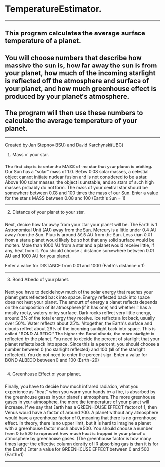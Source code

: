 # **TemperatureEstimator**. 
---
This program calculates the average surface temperature of a planet. 
-----------------------------------
You will choose numbers that describe how massive the sun is, how far away the sun is from your planet, how much of the incoming starlight is reflected off the atmosphere and surface of your planet, and how much greenhouse effect is produced by your planet's atmosphere. 
-----------------------------------
The program will then use these numbers to calculate the average temperature of your planet.
-----------------------------------

---
Created by Jan Stepnov(BSU) and David Karchynski(UBC)

1. Mass of your star.
###
The first step is to enter the MASS of the star that your planet is orbiting. Our Sun has a "solar" mass of 1.0. Below 0.08 solar masses, a celestial object cannot initiate nuclear fusion and is not considered to be a star. Above 100 solar masses, the object is unstable, and so stars of such high masses probably do not form. The mass of your central star should be somewhere between 0.08 and 100 times the mass of our Sun.
Enter a value for the star's MASS between 0.08 and 100 (Earth's Sun = 1)

---

2. Distance of your planet to your star.
###
Next, decide how far away from your star your planet will be. The Earth is 1 Astronomical Unit (AU) away from the Sun. Mercury is a little under 0.4 AU away from the Sun. Pluto is around 39.5 AU from the Sun.
Less than 0.01 from a star a planet would likely be so hot that any solid surface would be molten. More than 1000 AU from a star and a planet would receive little, if any, heat from it. You should choose a distance somewhere between 0.01 AU and 1000 AU for your planet.

Enter a value for DISTANCE from 0.01 and 1000 (Earth's distance = 1)

---

3. Bond Albedo of your planet.
###
Next you have to decide how much of the solar energy that reaches your planet gets reflected back into space. Energy reflected back into space does not heat your planet. The amount of energy a planet reflects depends on the composition of its atmosphere (if it has one) and whether it has a mostly rocky, watery or icy surface.
Dark rocks reflect very little energy, around 3% of the total energy they receive. Ice reflects a lot back, usually over 50%. Water reflects about 25%. Altogether, the Earth's surface and clouds reflect about 29% of the incoming sunlight back into space. This is called "BOND ALBEDO." The higher the Bond albedo, the more starlight is reflected by the planet. You need to decide the percent of starlight that your planet reflects back into space. Since this is a percent, you should choose a number between 0 (no starlight reflected) and 100 (all of the starlight reflected). You do not need to enter the percent sign.
Enter a value for BOND ALBEDO between 0 and 100 (Earth=29)

---

4. Greenhouse Effect of your planet.
###
Finally, you have to decide how much infrared radiation, what you experience as "heat" when you warm your hands by a fire, is absorbed by the greenhouse gases in your planet's atmosphere. The more greenhouse gases in your atmosphere, the more the temperature of your planet will increase. If we say that Earth has a GREENHOUSE EFFECT factor of 1, then Venus would have a factor of around 200. A planet without any atmosphere would have a greenhouse factor of 0, meaning that there is no greenhouse effect. In theory, there is no upper limit, but it is hard to imagine a planet with a greenhouse factor much above 500. You should choose a number from 0 to 500 to represent how much heat is trapped in your planet's atmosphere by greenhouse gases.
(The greenhouse factor is how many times larger the effective column density of IR absorbing gas is than it is for the Earth.)
Enter a value for GREENHOUSE EFFECT between 0 and 500 (Earth=1)

---
